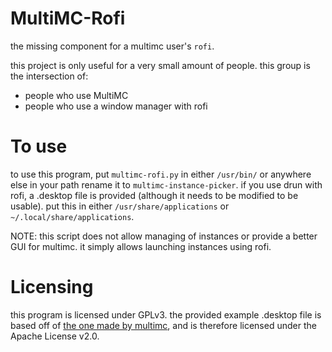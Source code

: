 
# MultiMC-Rofi

the missing component for a multimc user's `rofi`.

this project is only useful for a very small amount of people. this group is the intersection of:

- people who use MultiMC
- people who use a window manager with rofi

# To use

to use this program, put `multimc-rofi.py` in either `/usr/bin/` or anywhere else in your path rename it to `multimc-instance-picker`. if you use drun with rofi, a .desktop file is provided (although it needs to be modified to be usable). put this in either `/usr/share/applications` or `~/.local/share/applications`.

NOTE: this script does not allow managing of instances or provide a better GUI for multimc. it simply allows launching instances using rofi.

# Licensing

this program is licensed under GPLv3. the provided example .desktop file is based off of [the one made by multimc](https://github.com/MultiMC/MultiMC5/blob/develop/application/package/linux/multimc.desktop), and is therefore licensed under the Apache License v2.0.
